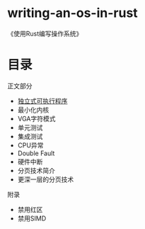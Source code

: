 # writing-an-os-in-rust

《使用Rust编写操作系统》

# 目录

正文部分
- [独立式可执行程序](./01-freestanding-rust-binary.md)
- 最小化内核
- VGA字符模式
- 单元测试
- 集成测试
- CPU异常
- Double Fault
- 硬件中断
- 分页技术简介
- 更深一层的分页技术

附录
- 禁用红区
- 禁用SIMD

